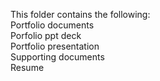 This folder contains the following:\
Portfolio documents \
Porfolio ppt deck \
Portfolio presentation \
Supporting documents \
Resume
